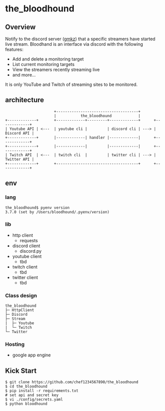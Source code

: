 # the_bloodhound
## Overview
Notify to the discord server ([gmkz](https://discord.gg/4eMqfu)) that a specific streamers have started live stream.
Bloodhand is an interface via discord with the following features:
- Add and delete a monitoring target
- List current monitoring targets
- View the streamers recently streaming live
- and more...

It is only YouTube and Twitch of streaming sites to be monitored.

## architecture
```
                      +-------------------------------------+
                      |           the_bloodhound            |
+-------------+       +-------------+---------+-------------+      +-------------+
| Youtube API | <---  | youtube cli |         | discord cli | ---> | Discord API |
+-------------+       |-------------| handler |-------------|      +-------------+
+-------------+       |-------------|         |-------------|      +-------------+
| Twitch API  | <---  | twitch cli  |         | twitter cli | ---> | Twitter API |
+-------------+       +-------------------------------------+      +-------------+

```

## env
### lang
```
the_bloodhound$ pyenv version
3.7.0 (set by /Users/bloodhound/.pyenv/version)
```
### lib
- http client
    - requests
- discord client
    - discord.py
- youtube client
    - tbd
- twitch client
    - tbd
- twitter client
    - tbd

### Class design
```
the_bloodhound
├─ HttpClient
├─ Discord
├─ Stream
|  ├─ Youtube
|  └─ Twitch
└─ Twitter
```

### Hosting
- google app engine

## Kick Start
```
$ git clone https://github.com/chef1234567890/the_bloodhound
$ cd the_bloodhound
$ pip install -r requirements.txt
# set api and secret key
$ vi ./config/secrets.yaml
$ python bloodhound
```